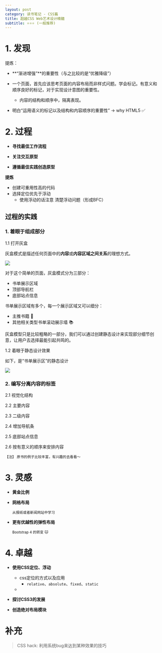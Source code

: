 ```yaml
---
layout: post
category: 读书笔记 - CSS篇
title: 超越CSS Web艺术设计精髓
subtitle: ⭐️⭐️⭐️ (一般推荐)
---
```

<style>
.post-container img {
    width: 80%;
}
</style>

# 1. 发现

提炼：
 - **“渐进增强”**的重要性（与之比较的是“优雅降级”）
 - 一个页面，首先应该思考页面的内容布局而非样式问题。学会标记。有意义和顺序良好的标记，对于实现设计意图的重要性。
    + 内容的结构和顺序中，隔离表现。

- 明白“运用语义的标记以及结构和内容顺序的重要性”  -> why HTML5 ✅

# 2. 过程

* **寻找最佳工作流程**

* **关注交互原型**

* **遵循最佳实践创造原型**

**提炼**

  - 创建可重用性高的代码
  - 选择定位优先于浮动
    + 使用浮动的话注意 清楚浮动问题（形成BFC）

## 过程的实践

<!-- TODO: 将自己 book页面那部分作为一个例子讲解 -->

### 1. 着眼于组成部分
    
1.1 打开灰盒

 灰盒模式是描述任何页面中的**内容**或**内容区域之间关系**的理想方式。

![]({{site.imgurl}}/in-post/transcend-css/grey-box.png)

对于这个简单的页面，灰盒模式分为三部分：
- 书单展示区域
- 顶部导航栏
- 底部站点信息

书单展示区域有多个，每一个展示区域又可以细分：
- 主推书籍 📖
- 其他相关类型书单滚动展示墙 📚

灰盒模型只是比较粗略的一部分，我们可以通过创建静态设计来实现部分细节创意，让用户去选择最能引起共鸣的。

1.2 着眼于静态设计效果


如下，是“书单展示区”的静态设计

![]({{site.imgurl}}/in-post/transcend-css/静态设计.png)

### 2. 编写分离内容的标签

2.1 视觉化结构

2.2 主要内容

2.3 二级内容

2.4 增加导航条

2.5 底部站点信息

2.6 按有意义的顺序来安排内容

<small>【注】 原书的例子比较丰富，有兴趣的去看看～</small>

# 3. 灵感

* **黄金比例**

* **网格布局** 
    
    <small>从报纸或者新闻网站中学习</small>

* **更有优越性的弹性布局** 

    <small>Bootstrap 4 的转变 🐱</small>

# 4. 卓越

* **使用CSS定位、浮动**

    - css定位的方式以及应用
        - `relative`、`absolute`、`fixed`、`static`
    - 

* **探讨CSS3的发展**

* **创造绝对布局模块**

# 补充

> CSS hack: 利用系统bug来达到某种效果的技巧

<!--TODO: 列举某些css hack-->
